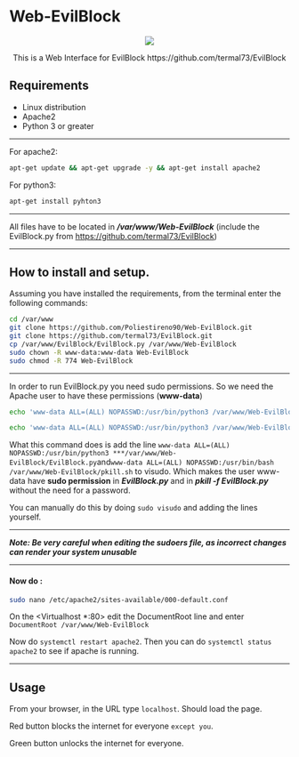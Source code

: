 # Web-EvilBlock
<p align="center">
  <img src="https://user-images.githubusercontent.com/116316357/224345496-a75baadf-8ca3-49e4-8b54-23cd42ea4512.png" />
</p>
<p align="center">
 This is a Web Interface for EvilBlock  https://github.com/termal73/EvilBlock  
</p>


## Requirements
- Linux distribution
- Apache2
- Python 3 or greater
- - -
For apache2:
```bash
apt-get update && apt-get upgrade -y && apt-get install apache2
```
For python3:
```bash
apt-get install pyhton3
```
---
All files have to be located in ***/var/www/Web-EvilBlock*** (include the EvilBlock.py from https://github.com/termal73/EvilBlock)
- - -
## How to install and setup.
Assuming you have installed the requirements, from the terminal enter the following commands:
```bash
cd /var/www
git clone https://github.com/Poliestireno90/Web-EvilBlock.git
git clone https://github.com/termal73/EvilBlock.git
cp /var/www/EvilBlock/EvilBlock.py /var/www/Web-EvilBlock
sudo chown -R www-data:www-data Web-EvilBlock
sudo chmod -R 774 Web-EvilBlock
```
---
In order to run EvilBlock.py you need sudo permissions. So we need the Apache user to have these permissions (**www-data**)

```bash
echo 'www-data ALL=(ALL) NOPASSWD:/usr/bin/python3 /var/www/Web-EvilBlock/EvilBlock.py' | sudo EDITOR='tee -a' visudo
```
```bash
echo 'www-data ALL=(ALL) NOPASSWD:/usr/bin/python3 /var/www/Web-EvilBlock/EvilBlock.py' | sudo EDITOR='tee -a' visudo
```
What this command does is add the line ```www-data ALL=(ALL) NOPASSWD:/usr/bin/python3 ***/var/www/Web-EvilBlock/EvilBlock.py```and```www-data ALL=(ALL) NOPASSWD:/usr/bin/bash /var/www/Web-EvilBlock/pkill.sh``` to visudo. Which makes the user www-data have **sudo permission** in ***EvilBlock.py*** and in ***pkill -f EvilBlock.py*** without the need for a password.

You can manually do this by doing ```sudo visudo``` and adding the lines yourself.

---
***Note: Be very careful when editing the sudoers file, as incorrect changes can render your system unusable***
- - -
#### Now do :
```bash
sudo nano /etc/apache2/sites-available/000-default.conf
```
On the <Virtualhost *:80> edit the DocumentRoot line and enter ```DocumentRoot /var/www/Web-EvilBlock```

Now do ```systemctl restart apache2```. Then you can do ```systemctl status apache2``` to see if apache is running.
___
## Usage
From your browser, in the URL type ```localhost```. 
Should load the page.

Red button blocks the internet for everyone ```except you```.

Green button unlocks the internet for everyone.

